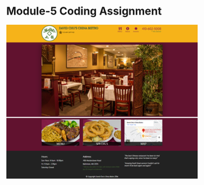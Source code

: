 
# Module-5 Coding Assignment

<img src="https://github.com/vidhi-jain-1610/Coursera-Assignments/blob/master/HTML-CSS-and-Javascript-for-Web-Developers/Assignments/Module%205%20-%20Solution/Module%205%20-%20a.png">
<img src="https://github.com/vidhi-jain-1610/Coursera-Assignments/blob/master/HTML-CSS-and-Javascript-for-Web-Developers/Assignments/Module%205%20-%20Solution/Module%205%20-%20b.png">




